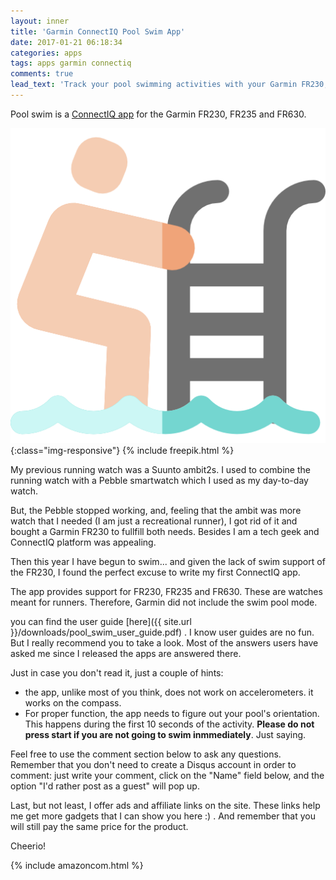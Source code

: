 ```yaml
---
layout: inner
title: 'Garmin ConnectIQ Pool Swim App'
date: 2017-01-21 06:18:34
categories: apps
tags: apps garmin connectiq
comments: true
lead_text: 'Track your pool swimming activities with your Garmin FR230, FR235 and FR630'
---
```

Pool swim is a [ConnectIQ app](https://apps.garmin.com/es-ES/apps/f134a024-6ee4-47d3-8aec-3a397e3c9733) for the Garmin FR230, FR235 and FR630. 

![swimming-pool-image](/images/swimming-pool.png){:class="img-responsive"}
{% include freepik.html %}

My previous running watch was a Suunto ambit2s. I used to combine the running watch with a Pebble smartwatch which I used as my day-to-day watch. 

But, the Pebble stopped working, and, feeling that the ambit was more watch that I needed (I am just a recreational runner), I got rid of it and bought a Garmin FR230 to fullfill both needs. Besides I am a tech geek and ConnectIQ platform was appealing. 

Then this year I have begun to swim... and given the lack of swim support of the FR230, I found the perfect excuse to write my first ConnectIQ app.

The app provides support for FR230, FR235 and FR630.
These are watches meant for runners. Therefore, Garmin did not include the swim pool mode. 

you can find the user guide [here]({{ site.url }}/downloads/pool_swim_user_guide.pdf) .
I know user guides are no fun. But I really recommend you to take a look. Most of the answers users have asked me since I released the apps are answered there. 

Just in case you don't read it, just a couple of hints:
* the app, unlike most of you think, does not work on accelerometers. it works on the compass. 
* For proper function, the app needs to figure out your pool's orientation. This happens during the first 10 seconds of the activity. **Please do not press start if you are not going to swim inmmediately**. Just saying. 

Feel free to use the comment section below to ask any questions. 
Remember that you don't need to create a Disqus account in order to comment: just write your comment, click on the "Name" field below, and the option "I'd rather post as a guest" will pop up.

Last, but not least, I offer ads and affiliate links on the site. These links help me get more gadgets that I can show you here :) . And remember that you will still pay the same price for the product. 

Cheerio! 

{% include amazoncom.html %}
